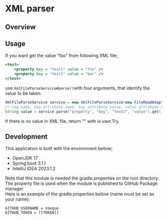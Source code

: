 # XML parser
## Overview

## Usage
If you want get the value "foo" from following XML file;  
```xml
<test>
    <property key = "test1" value = "foo" />
    <property key = "test2" value = "bar" />
</test>
```

use `XmlFileParseService#parse()`with four arguments, that identify the value to be taken.

```java
XmlFileParseService service = new XmlFileParseService(new FileReadAdapter(new File("src/test/resources/test.xml")));
// tag name, key attribute name, key attribute value, value attribute name
String value = service.parse("property", "key", "test2", "value").get();
```

If there is no value in XML file, return "" with io.vavr.Try.

## Development
This application is built with the environment bellow;

- OpenJDK 17
- Spring boot 3.1.1
- IntelliJ IDEA 2023.1.2

Note that this module is needed the gradle.properties on the root directory.
The property file is used when the module is published to GitHub Package manager.  
Here is an example of the gradle.properties bellow (name must be set as your name);

```properties
GITHUB_USERNAME = zoeque
GITHUB_TOKEN = [[TOKEN]]
```

